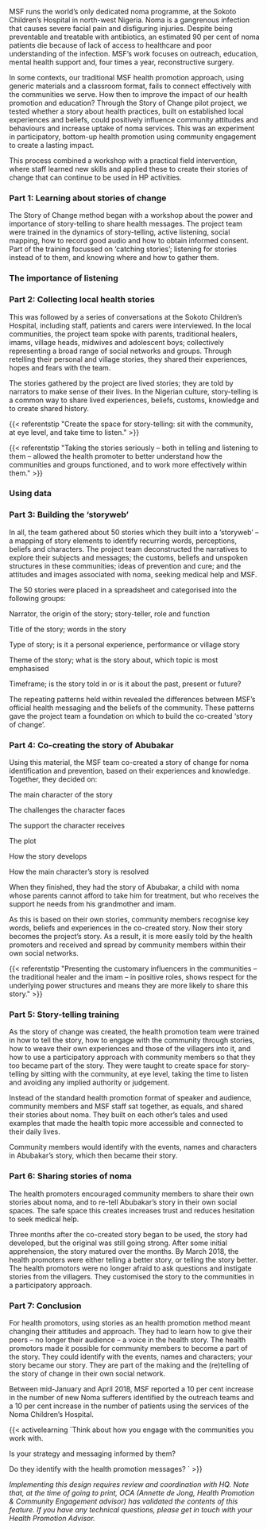 MSF runs the world’s only dedicated noma programme, at the Sokoto Children’s Hospital in north-west Nigeria. Noma is a gangrenous infection that causes severe facial pain and disfiguring injuries. Despite being preventable and treatable with antibiotics, an estimated 90 per cent of noma patients die because of lack of access to healthcare and poor understanding of the infection. MSF’s work focuses on outreach, education, mental health support and, four times a year, reconstructive surgery.  

In some contexts, our traditional MSF health promotion approach, using generic materials and a classroom format, fails to connect effectively with the communities we serve. How then to improve the impact of our health promotion and education? Through the Story of Change pilot project, we tested whether a story about health practices, built on established local experiences and beliefs, could positively influence community attitudes and behaviours and increase uptake of noma services. This was an experiment in participatory, bottom-up health promotion using community engagement to create a lasting impact.

This process combined a workshop with a practical field intervention, where staff learned new skills and applied these to create their stories of change that can continue to be used in HP activities.  

### Part 1: Learning about stories of change 

The Story of Change method began with a workshop about the power and importance of story-telling to share health messages. The project team were trained in the dynamics of story-telling, active listening, social mapping, how to record good audio and how to obtain informed consent. Part of the training focussed on ‘catching stories’; listening for stories instead of to them, and knowing where and how to gather them. 

### The importance of listening 

### Part 2:  Collecting local health stories  

This was followed by a series of conversations at the Sokoto Children’s Hospital, including staff, patients and carers were interviewed. In the local communities, the project team spoke with parents, traditional healers, imams, village heads, midwives and adolescent boys; collectively representing a broad range of social networks and groups. Through retelling their personal and village stories, they shared their experiences, hopes and fears with the team.  

The stories gathered by the project are lived stories; they are told by narrators to make sense of their lives. In the Nigerian culture, story-telling is a common way to share lived experiences, beliefs, customs, knowledge and to create shared history.  

{{< referentstip "Create the space for story-telling: sit with the community, at eye level, and take time to listen." >}}   

{{< referentstip "Taking the stories seriously – both in telling and listening to them – allowed the health promoter to better understand how the communities and groups functioned, and to work more effectively within them." >}}  

### Using data 

### Part 3: Building the ‘storyweb’ 

In all, the team gathered about 50 stories which they built into a ‘storyweb’ – a mapping of story elements to identify recurring words, perceptions, beliefs and characters. The project team deconstructed the narratives to explore their subjects and messages; the customs, beliefs and unspoken structures in these communities; ideas of prevention and cure; and the attitudes and images associated with noma, seeking medical help and MSF.  

The 50 stories were placed in a spreadsheet and categorised into the following groups:  

Narrator, the origin of the story; story-teller, role and function 

Title of the story; words in the story 

Type of story; is it a personal experience, performance or village story  

Theme of the story; what is the story about, which topic is most emphasised 

Timeframe; is the story told in or is it about the past, present or future?  

The repeating patterns held within revealed the differences between MSF’s official health messaging and the beliefs of the community. These patterns gave the project team a foundation on which to build the co-created ‘story of change’. 

### Part 4: Co-creating the story of Abubakar 

Using this material, the MSF team co-created a story of change for noma identification and prevention, based on their experiences and knowledge. Together, they decided on:  

The main character of the story  

The challenges the character faces  

The support the character receives  

The plot  

How the story develops  

How the main character’s story is resolved  

When they finished, they had the story of Abubakar, a child with noma whose parents cannot afford to take him for treatment, but who receives the support he needs from his grandmother and imam.  

As this is based on their own stories, community members recognise key words, beliefs and experiences in the co-created story. Now their story becomes the project’s story. As a result, it is more easily told by the health promoters and received and spread by community members within their own social networks.  

{{< referentstip "Presenting the customary influencers in the communities – the traditional healer and the imam – in positive roles, shows respect for the underlying power structures and means they are more likely to share this story." >}}  

### Part 5: Story-telling training 

As the story of change was created, the health promotion team were trained in how to tell the story, how to engage with the community through stories, how to weave their own experiences and those of the villagers into it, and how to use a participatory approach with community members so that they too became part of the story. They were taught to create space for story-telling by sitting with the community, at eye level, taking the time to listen and avoiding any implied authority or judgement. 

Instead of the standard health promotion format of speaker and audience, community members and MSF staff sat together, as equals, and shared their stories about noma. They built on each other’s tales and used examples that made the health topic more accessible and connected to their daily lives. 

Community members would identify with the events, names and characters in Abubakar’s story, which then became their story.  

### Part 6: Sharing stories of noma 

The health promoters encouraged community members to share their own stories about noma, and to re-tell Abubakar’s story in their own social spaces. The safe space this creates increases trust and reduces hesitation to seek medical help.  

Three months after the co-created story began to be used, the story had developed, but the original was still going strong. After some initial apprehension, the story matured over the months. By March 2018, the health promoters were either telling a better story, or telling the story better. The health promotors were no longer afraid to ask questions and instigate stories from the villagers. They customised the story to the communities in a participatory approach. 

### Part 7: Conclusion 

For health promotors, using stories as an health promotion method meant changing their attitudes and approach. They had to learn how to give their peers – no longer their audience – a voice in the health story. The health promotors made it possible for community members to become a part of the story. They could identify with the events, names and characters; your story became our story. They are part of the making and the (re)telling of the story of change in their own social network.  

Between mid-January and April 2018, MSF reported a 10 per cent increase in the number of new Noma sufferers identified by the outreach teams and a 10 per cent increase in the number of patients using the services of the Noma Children’s Hospital.  

{{< activelearning `Think about how you engage with the communities you work with.  

Is your strategy and messaging informed by them? 

Do they identify with the health promotion messages? ` >}}

*Implementing this design requires review and coordination with HQ. Note that, at the time of going to print, OCA (Annette de Jong, Health Promotion & Community Engagement advisor) has validated the contents of this feature. If you have any technical questions, please get in touch with your Health Promotion Advisor.*